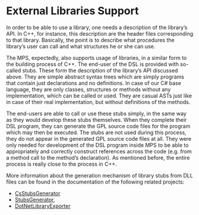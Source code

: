 # External Libraries Support

In order to be able to use a library, one needs a description of the library’s API. In C++, for
instance, this description are the header files corresponding to that library. Basically, the point
is to describe what procedures the library’s user can call and what structures he or she can use.

The MPS, expectedly, also supports usage of libraries, in a similar form to the building process
of C++. The end-user of the DSL is provided with so-called stubs. These form the description of
the library’s API discussed above. They are simple abstract syntax trees which are simply programs
that contain just declarations and no definitions. In case of our C# base language,
they are only classes, structures or methods without any implementation, which can be called or
used. They are casual ASTs just like in case of their real implementation, but without definitions
of the methods.

The end-users are able to call or use these stubs simply, in the same way as they would develop
these stubs themselves. When they complete their DSL program, they can generate the GPL source
code files for the program which may then be executed. The stubs are not used during this process,
they do not appear in the generated GPL source code files at all. They were only needed for
development of the DSL program inside MPS to be able to appropriately and correctly construct
references across the code (e.g. from a method call to the method’s declaration). As mentioned
before, the entire process is really close to the process in C++.

More information about the generation mechanism of library stubs from DLL files can be found in
the documentation of the following related projects:
- [CsStubsGenerator](https://github.com/wirthma/CsStubsGenerator)
- [StubsGenerator](https://github.com/wirthma/StubsGenerator),
- [DotNetLibraryExporter](https://github.com/Zeman-Dalibor/DotNetLibraryExporter)
